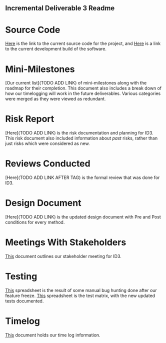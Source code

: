 ## Incremental Deliverable 3 Readme

# Source Code

[Here](https://github.com/UniversityOfSaskatchewanCMPT371/term-project-fall2019-team-2/tree/ID3/src) is the link to the current source code for the project, and [Here](https://dev.braunson.me/) is a link to the current development build of the software.

# Mini-Milestones

[Our current list](TODO ADD LINK) of mini-milestones along with the roadmap for their completion.  This document also includes a break down of how our timelogging will work in the future deliverables.  Various categories were merged as they were viewed as redundant.

# Risk Report

[Here](TODO ADD LINK) is the risk documentation and planning for ID3. This risk document also included information about *past* risks, rather than just risks which were considered as new.

# Reviews Conducted

[Here](TODO ADD LINK AFTER TAG) is the formal review that was done for ID3.  

# Design Document

[Here](TODO ADD LINK) is the updated design document with Pre and Post conditions for every method.

# Meetings With Stakeholders

[This](https://github.com/UniversityOfSaskatchewanCMPT371/term-project-fall2019-team-2/tree/ID3/documents/ID3/stakeholder11.2.md) document outlines our stakeholder meeting for ID3. 

# Testing

[This](https://docs.google.com/spreadsheets/d/12vy-1gQfcwR33prfGowxQvH6npkmUBBFCrHuZndAZkY/edit#gid=0) spreadsheet is the result of some manual bug hunting done after our feature freeze. [This](https://docs.google.com/spreadsheets/d/1ZnNRrXKV4FqdfMf8I6ga-5IDUYAZFbtIXiw5_pEGHTY/edit#gid=0) spreadsheet is the test matrix, with the new updated tests documented.

# Timelog

[This](https://docs.google.com/spreadsheets/d/1NQE-0Cl15hqOMuEmQf0g8BnSgYWp-6AZVLhdm_tuwbE/edit#gid=688492208) document holds our time log information.

